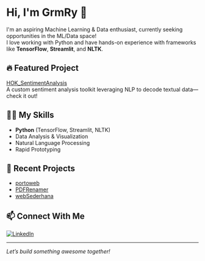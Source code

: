 # Hi, I'm GrmRy 👋

I'm an aspiring Machine Learning & Data enthusiast, currently seeking opportunities in the ML/Data space!  
I love working with Python and have hands-on experience with frameworks like **TensorFlow**, **Streamlit**, and **NLTK**.

## 🔥 Featured Project
[HOK_SentimentAnalysis](https://github.com/GrmRy/HOK_SentimentAnalysis)  
A custom sentiment analysis toolkit leveraging NLP to decode textual data—check it out!

## 🧑‍💻 My Skills
- **Python** (TensorFlow, Streamlit, NLTK)
- Data Analysis & Visualization
- Natural Language Processing
- Rapid Prototyping

## 🚀 Recent Projects
- [portoweb](https://github.com/GrmRy/portoweb)
- [PDFRenamer](https://github.com/GrmRy/PDFRenamer)
- [webSederhana](https://github.com/GrmRy/webSederhana)

## 📫 Connect With Me
[![LinkedIn](https://img.shields.io/badge/LinkedIn-blue?logo=linkedin)](https://www.linkedin.com/in/andrea-satria-nagari/)

<!--
Want to know more, collaborate, or just say hi? Don't hesitate to reach out!
-->

---

*Let’s build something awesome together!*
